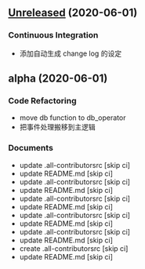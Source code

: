 
<a name="Unreleased"></a>
## [Unreleased](https://github.com/MamaShip/Observer/compare/alpha...Unreleased) (2020-06-01)

### Continuous Integration

* 添加自动生成 change log 的设定


<a name="alpha"></a>
## alpha (2020-06-01)

### Code Refactoring

* move db function to db_operator
* 把事件处理搬移到主逻辑

### Documents

* update .all-contributorsrc [skip ci]
* update README.md [skip ci]
* update .all-contributorsrc [skip ci]
* update README.md [skip ci]
* update .all-contributorsrc [skip ci]
* update README.md [skip ci]
* update .all-contributorsrc [skip ci]
* update README.md [skip ci]
* update .all-contributorsrc [skip ci]
* update README.md [skip ci]
* create .all-contributorsrc [skip ci]
* update README.md [skip ci]

